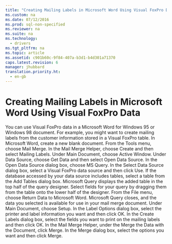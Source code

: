 ```yaml
---
title: "Creating Mailing Labels in Microsoft Word Using Visual FoxPro Data"
ms.custom: na
ms.date: 07/12/2016
ms.prod: sql-non-specified
ms.reviewer: na
ms.suite: na
ms.technology: 
  - drivers
ms.tgt_pltfrm: na
ms.topic: article
ms.assetid: c901b60c-9f84-407a-b3d1-b4d301a71370
caps.latest.revision: 6
manager: jhubbard
translation.priority.ht: 
  - en-gb
---
```

# Creating Mailing Labels in Microsoft Word Using Visual FoxPro Data
<?xml version="1.0" encoding="utf-8"?>
<developerConceptualDocument xmlns="http://ddue.schemas.microsoft.com/authoring/2003/5" xmlns:xlink="http://www.w3.org/1999/xlink" xmlns:xsi="http://www.w3.org/2001/XMLSchema-instance" xsi:schemaLocation="http://ddue.schemas.microsoft.com/authoring/2003/5 http://dduestorage.blob.core.windows.net/ddueschema/developer.xsd">
  <introduction>
    <para>You can use Visual FoxPro data in a Microsoft Word for Windows 95 or Windows 98 document. For example, you might want to create mailing labels from the customer information stored in a Visual FoxPro table.</para>
    <procedure>
      <title>To create mailing labels</title>
      <steps class="ordered">
        <step>
          <content>
            <para>In Microsoft Word, create a new blank document.</para>
          </content>
        </step>
        <step>
          <content>
            <para>From the Tools menu, choose Mail Merge.</para>
          </content>
        </step>
        <step>
          <content>
            <para>In the Mail Merge Helper, choose Create and then select Mailing Labels.</para>
          </content>
        </step>
        <step>
          <content>
            <para>Under Main Document, choose Active Window.</para>
          </content>
        </step>
        <step>
          <content>
            <para>Under Data Source, choose Get Data and then select Open Data Source.</para>
          </content>
        </step>
        <step>
          <content>
            <para>In the Open Data Source dialog box, choose MS Query.</para>
          </content>
        </step>
        <step>
          <content>
            <para>In the Select Data Source dialog box, select a Visual FoxPro data source and then click Use.</para>
          </content>
        </step>
        <step>
          <content>
            <para>If the database accessed by your data source includes tables, select a table from the Add Tables dialog box. Microsoft Query displays the added table in the top half of the query designer.</para>
          </content>
        </step>
        <step>
          <content>
            <para>Select fields for your query by dragging them from the table onto the lower half of the designer.</para>
          </content>
        </step>
        <step>
          <content>
            <para>From the File menu, choose Return Data to Microsoft Word. Microsoft Query closes, and the data you selected is available for use in your mail merge document.</para>
          </content>
        </step>
        <step>
          <content>
            <para>Under Main Document, choose Setup.</para>
          </content>
        </step>
        <step>
          <content>
            <para>In the Label Options dialog box, select the printer and label information you want and then click OK.</para>
          </content>
        </step>
        <step>
          <content>
            <para>In the Create Labels dialog box, select the fields you want to print on the mailing labels and then click OK.</para>
          </content>
        </step>
        <step>
          <content>
            <para>In the Mail Merge Helper, under the Merge the Data with the Document, click Merge.</para>
          </content>
        </step>
        <step>
          <content>
            <para>In the Merge dialog box, select the options you want and then click Merge.</para>
          </content>
        </step>
      </steps>
    </procedure>
  </introduction>
  <relatedTopics />
</developerConceptualDocument>